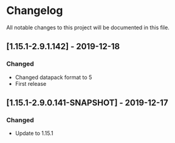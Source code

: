 # Changelog
All notable changes to this project will be documented in this file.

## [1.15.1-2.9.1.142] - 2019-12-18
### Changed
 - Changed datapack format to 5
 - First release

## [1.15.1-2.9.0.141-SNAPSHOT] - 2019-12-17
### Changed
 - Update to 1.15.1
